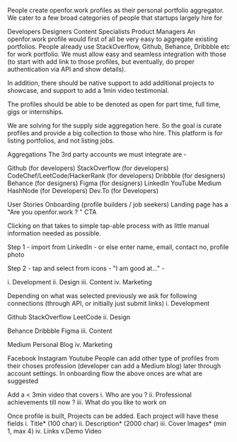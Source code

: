 People create openfor.work profiles as their personal portfolio aggregator. We cater to a few broad categories of people that startups largely hire for

Developers
Designers
Content Specialists
Product Managers
An openfor.work profile would first of all be very easy to aggregate existing portfolios. People already use StackOverflow, Github, Behance, Dribbble etc for work portfolio. We must allow easy and seamless integration with those (to start with add link to those profiles, but eventually, do proper authentication via API and show details).

In addition, there should be native support to add additional projects to showcase, and support to add a 1min video testimonial.

The profiles should be able to be denoted as open for part time, full time, gigs or internships.

We are solving for the supply side aggregation here. So the goal is curate profiles and provide a big collection to those who hire. This platform is for listing portfolios, and not listing jobs.

Aggregations
The 3rd party accounts we must integrate are -

Github (for developers) StackOverflow (for developers) CodeChef/LeetCode/HackerRank (for developers) Dribbble (for designers) Behance (for designers) Figma (for designers) LinkedIn YouTube Medium HashNode (for Developers) Dev.To (for Developers)

User Stories
Onboarding (profile builders / job seekers)
Landing page has a "Are you openfor.work ? " CTA

Clicking on that takes to simple tap-able process with as little manual information needed as possible.

Step 1 - import from LinkedIn - or else enter name, email, contact no, profile photo

Step 2 - tap and select from icons - "I am good at..." -

i. Development ii. Design iii. Content iv. Marketing

Depending on what was selected previously we ask for following connections (through API, or initially just submit links)
i. Development

Github
StackOverflow
LeetCode
ii. Design

Behance
Dribbble
Figma
iii. Content

Medium
Personal Blog
iv. Marketing

Facebook
Instagram
Youtube
People can add other type of profiles from their choses profession (developer can add a Medium blog) later through account settings. In onboarding flow the above onces are what are suggested

Add a < 3min video that covers
i. Who are you ? ii. Professional achievements till now ? iii. What do you like to work on

Once profile is built, Projects can be added. Each project will have these fields
i. Title* (100 char) ii. Description* (2000 char) iii. Cover Images* (min 1, max 4) iv. Links v.Demo Video
